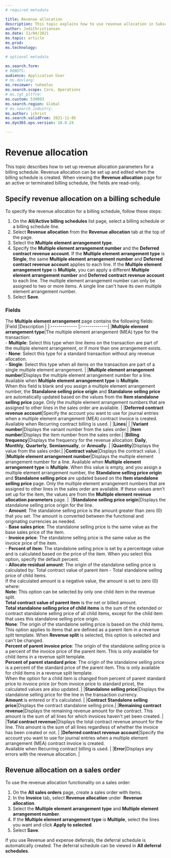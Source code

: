```yaml
---
# required metadata

title: Revenue allocation 
description: This topic explains how to use revenue allocation in Subscription billing.
author: JodiChristiansen
ms.date: 11/04/2021
ms.topic: article
ms.prod: 
ms.technology: 

# optional metadata

ms.search.form:  
# ROBOTS: 
audience: Application User
# ms.devlang: 
ms.reviewer: twheeloc
ms.search.scope: Core, Operations
# ms.tgt_pltfrm: 
ms.custom: 539093
ms.search.region: Global
# ms.search.industry: 
ms.author: jchrist
ms.search.validFrom: 2021-11-05
ms.dyn365.ops.version: 10.0.24

---
```


# Revenue allocation

This topic describes how to set up revenue allocation parameters for a billing schedule. Revenue allocation can be set up and edited when the billing schedule is created. When viewing the **Revenue allocation** page for an active or terminated billing schedule, the fields are read-only. 

## Specify revenue allocation on a billing schedule

To specify the revenue allocation for a billing schedule, follow these steps: 
1. On the **All/Active billing schedules** list page, select a billing schedule or a billing schedule line.
2. Select **Revenue allocation** from the **Revenue allocation** tab at the top of the page. 
3. Select the **Multiple element arrangement type**. 
4. Specify the **Multiple element arrangement number** and the **Deferred contract revenue account**. If the **Multiple element arrangement type** is **Single**, the same **Multiple element arrangement number** and **Deferred contract revenue account** applies to each line. If the **Multiple element arrangement type** is **Multiple**, you can apply a different **Multiple element arrangement number** and **Deferred contract revenue account** to each line. The multiple element arrangement number can only be assigned to two or more items. A single line can't have its own multiple element arrangement number.
5. Select **Save**. 

### Fields

The **Multiple element arrangement** page contains the following fields: 
|Field        |Description           |
|:------------- |:-------------| 
|**Multiple element arrangement type**|The multiple element arrangement (MEA) type for the transaction: <br />- **Multiple**: Select this type when line items on the transaction are part of the multiple element arrangement, or if more than one arrangement exists.<br />- **None**: Select this type for a standard transaction without any revenue allocation.<br />- **Single**: Select this type when all items on the transaction are part of a single multiple element arrangement. |
|**Multiple element arrangement number**|Displays the multiple element arrangement number for a line. Available when **Multiple element arrangement type** is **Multiple**. <br />When this field is blank and you assign a multiple element arrangement number, the **Standalone selling price origin** and **Standalone selling price** are automatically updated based on the values from the **Item standalone selling price** page. Only the multiple element arrangement numbers that are assigned to other lines in the sales order are available. |
|**Deferred contract revenue account**|Specify the account you want to use for journal entries when a multiple element arrangement (MEA) contract invoice is created. Available when Recurring contract billing is used. |
|**Lines**|    |
|**Variant number**|Displays the variant number from the sales order.|
|**Item number**|Displays the item number from the sales order.|
|**Billing frequency**|Displays the frequency for the revenue allocation: **Daily**, **Monthly**, **Quarterly**, **Semiannually**, or **Annually**. |
|**Quantity**|Displays the value from the sales order.|
|**Contract value**|Displays the contract value. |
|**Multiple element arrangement number**|Displays the multiple element arrangement number for a line. Available when **Multiple element arrangement type** is **Multiple**. When this value is empty, and you assign a multiple element arrangement number, the **Standalone selling price origin** and **Standalone selling price** are updated based on the **Item standalone selling price** page. Only the multiple element arrangement numbers that are assigned to other lines in the sales order are available. If these values aren't set up for the item, the values are from the **Multiple element revenue allocation parameters** page. | 
|**Standalone selling price origin**|Displays the standalone selling price origin for the line.<br />- **Amount**: The standalone selling price is the amount greater than zero (0) that you set. The amount is converted between the functional and originating currencies as needed.<br />- **Base sales price**: The standalone selling price is the same value as the base sales price of the item. <br />- **Invoice price**: The standalone selling price is the same value as the invoice price of the item. <br />- **Percent of item**: The standalone selling price is set by a percentage value and is calculated based on the price of the item. When you select this option, specify the default percent. <br />- **Allocate residual amount**: The origin of the standalone selling price is calculated by: Total contract value of parent item - Total standalone selling price of child items.  <br />If the calculated amount is a negative value, the amount is set to zero (0) where: <br />**Note:** This option can be selected by only one child item in the revenue split. <br />**Total contract value of parent item** is the net or billed amount.<br />**Total standalone selling price of child items** is the sum of the extended or contract standalone selling price of all child items, except for the child item that uses this standalone selling price origin. <br />**None**: The origin of the standalone selling price is based on the child items. This option applies to items that are defined as a parent item in a revenue split template. When **Revenue split** is selected, this option is selected and can't be changed. <br />**Percent of parent invoice price**: The origin of the standalone selling price is a percent of the invoice price of the parent item. This is only available for child items in a revenue split template. <br />**Percent of parent standard price**: The origin of the standalone selling price is a percent of the standard price of the parent item. This is only available for child items in a revenue split template. <br />When the option for a child item is changed from percent of parent standard price to invoice price (or from invoice price to standard price), the calculated values are also updated. |
|**Standalone selling price**|Displays the standalone selling price for the line in the transaction currency. <br /> **Amount** is entered or it's calculated. |
|**Contract Standalone selling price**|Displays the contract standalone selling price.|
|**Remaining contract revenue**|Displays the remaining revenue amount for the contract. This amount is the sum of all lines for which invoices haven't yet been created. |
|**Total contract revenue**|Displays the total contract revenue amount for the line. This amount is the sum of all lines regardless of whether the invoice has been created or not. |
|**Deferred contract revenue account**|Specify the account you want to use for journal entries when a multiple element arrangement (MEA) contract invoice is created.<br /> Available when Recurring contract billing is used. |
|**Error**|Displays any errors with the revenue allocation. |

## Revenue allocation on a sales order

To use the revenue allocation functionality on a sales order:
1. On the **All sales orders** page, create a sales order with items. 
2. In the **Invoice** tab, select **Revenue allocation** under  **Revenue allocation**. 
3. Select the **Multiple element arrangement type** and **Multiple element arrangement number**.  
4. If the **Multiple element arrangement type** is **Multiple**, select the lines you want and click **Apply to selected**. 
5. Select **Save**.

If you use Revenue and expense deferrals, the deferral schedule is automatically created. The deferral schedule can be viewed in **All deferral schedules**.

